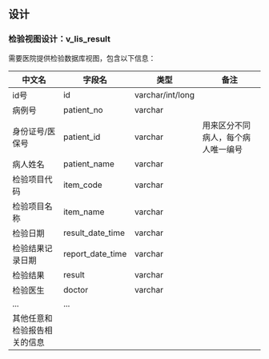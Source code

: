 ## 设计 ##


### 检验视图设计：v_lis_result

需要医院提供检验数据库视图，包含以下信息：

中文名|字段名|类型|备注
--|--|--|--|
id号|id|varchar/int/long|
病例号|patient_no|varchar|
身份证号/医保号|patient_id|varchar|用来区分不同病人，每个病人唯一编号
病人姓名|patient_name|varchar|
检验项目代码|item_code|varchar|
检验项目名称|item_name|varchar|
检验日期|result_date_time|varchar|
检验结果记录日期|report_date_time|varchar|
检验结果|result|varchar|
检验医生|doctor|varchar|
...|...|
其他任意和检验报告相关的信息||

